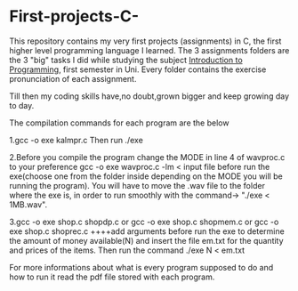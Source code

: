 # First-projects-C-

This repository contains my very first projects (assignments) in C, the first higher level programming language I learned.
The 3 assignments folders are the 3 "big" tasks I did while studying the subject [Introduction to Programming](https://cgi.di.uoa.gr/~ip/), first semester in Uni. Every folder contains the exercise pronunciation of each assignment.

Till then my coding skills have,no doubt,grown bigger and keep growing day to day.

The compilation commands for each program are the below

1.gcc -o exe kalmpr.c     Then run ./exe

2.Before you compile the program change the MODE in line 4 of wavproc.c to your preference
gcc -o exe wavproc.c -lm < input file before run the exe(choose one from the folder inside depending on the MODE you will be running the program). You will have to move the .wav file to the folder where the exe is, in order to run smoothly with the command-> "./exe < 1MB.wav".

3.gcc -o exe shop.c shopdp.c or gcc -o exe shop.c shopmem.c or gcc -o exe shop.c shoprec.c   ++++add arguments before run the exe to determine the amount of money available(N) and insert the file em.txt for the quantity and prices of the items. Then run the command ./exe N < em.txt

For more informations about what is every program supposed to do and how to run it read the pdf file stored with each program.
